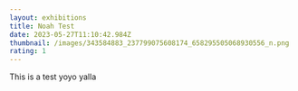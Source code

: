 ```yaml
---
layout: exhibitions
title: Noah Test
date: 2023-05-27T11:10:42.984Z
thumbnail: /images/343584883_237799075608174_658295505068930556_n.png
rating: 1
---
```

This is a test yoyo yalla
